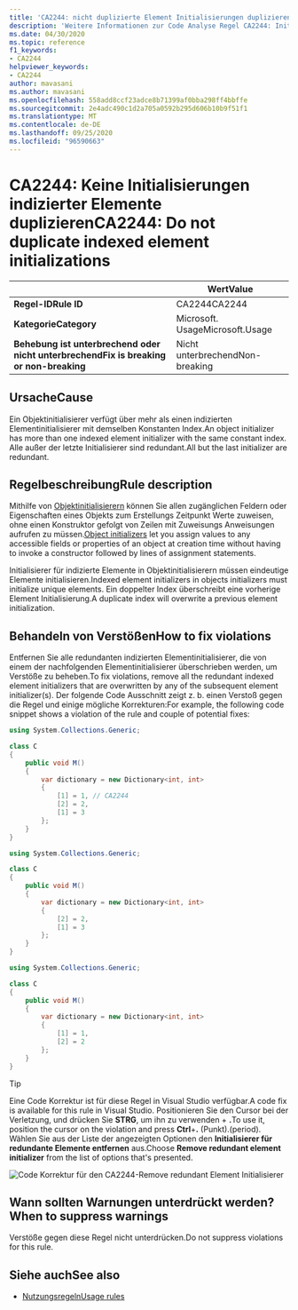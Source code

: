 ```yaml
---
title: 'CA2244: nicht duplizierte Element Initialisierungen duplizieren (Code Analyse)'
description: 'Weitere Informationen zur Code Analyse Regel CA2244: Initialisierungen für indizierte Elemente nicht duplizieren'
ms.date: 04/30/2020
ms.topic: reference
f1_keywords:
- CA2244
helpviewer_keywords:
- CA2244
author: mavasani
ms.author: mavasani
ms.openlocfilehash: 558add8ccf23adce8b71399af0bba298ff4bbffe
ms.sourcegitcommit: 2e4adc490c1d2a705a0592b295d606b10b9f51f1
ms.translationtype: MT
ms.contentlocale: de-DE
ms.lasthandoff: 09/25/2020
ms.locfileid: "96590663"
---
```

# <a name="ca2244-do-not-duplicate-indexed-element-initializations"></a><span data-ttu-id="8076a-103">CA2244: Keine Initialisierungen indizierter Elemente duplizieren</span><span class="sxs-lookup"><span data-stu-id="8076a-103">CA2244: Do not duplicate indexed element initializations</span></span>

| | <span data-ttu-id="8076a-104">Wert</span><span class="sxs-lookup"><span data-stu-id="8076a-104">Value</span></span> |
|-|-|
| <span data-ttu-id="8076a-105">**Regel-ID**</span><span class="sxs-lookup"><span data-stu-id="8076a-105">**Rule ID**</span></span> |<span data-ttu-id="8076a-106">CA2244</span><span class="sxs-lookup"><span data-stu-id="8076a-106">CA2244</span></span>|
| <span data-ttu-id="8076a-107">**Kategorie**</span><span class="sxs-lookup"><span data-stu-id="8076a-107">**Category**</span></span> |<span data-ttu-id="8076a-108">Microsoft. Usage</span><span class="sxs-lookup"><span data-stu-id="8076a-108">Microsoft.Usage</span></span>|
| <span data-ttu-id="8076a-109">**Behebung ist unterbrechend oder nicht unterbrechend**</span><span class="sxs-lookup"><span data-stu-id="8076a-109">**Fix is breaking or non-breaking**</span></span> |<span data-ttu-id="8076a-110">Nicht unterbrechend</span><span class="sxs-lookup"><span data-stu-id="8076a-110">Non-breaking</span></span>|

## <a name="cause"></a><span data-ttu-id="8076a-111">Ursache</span><span class="sxs-lookup"><span data-stu-id="8076a-111">Cause</span></span>

<span data-ttu-id="8076a-112">Ein Objektinitialisierer verfügt über mehr als einen indizierten Elementinitialisierer mit demselben Konstanten Index.</span><span class="sxs-lookup"><span data-stu-id="8076a-112">An object initializer has more than one indexed element initializer with the same constant index.</span></span> <span data-ttu-id="8076a-113">Alle außer der letzte Initialisierer sind redundant.</span><span class="sxs-lookup"><span data-stu-id="8076a-113">All but the last initializer are redundant.</span></span>

## <a name="rule-description"></a><span data-ttu-id="8076a-114">Regelbeschreibung</span><span class="sxs-lookup"><span data-stu-id="8076a-114">Rule description</span></span>

<span data-ttu-id="8076a-115">Mithilfe von [Objektinitialisierern](../../../csharp/programming-guide/classes-and-structs/object-and-collection-initializers.md#object-initializers) können Sie allen zugänglichen Feldern oder Eigenschaften eines Objekts zum Erstellungs Zeitpunkt Werte zuweisen, ohne einen Konstruktor gefolgt von Zeilen mit Zuweisungs Anweisungen aufrufen zu müssen.</span><span class="sxs-lookup"><span data-stu-id="8076a-115">[Object initializers](../../../csharp/programming-guide/classes-and-structs/object-and-collection-initializers.md#object-initializers) let you assign values to any accessible fields or properties of an object at creation time without having to invoke a constructor followed by lines of assignment statements.</span></span>

<span data-ttu-id="8076a-116">Initialisierer für indizierte Elemente in Objektinitialisierern müssen eindeutige Elemente initialisieren.</span><span class="sxs-lookup"><span data-stu-id="8076a-116">Indexed element initializers in objects initializers must initialize unique elements.</span></span> <span data-ttu-id="8076a-117">Ein doppelter Index überschreibt eine vorherige Element Initialisierung.</span><span class="sxs-lookup"><span data-stu-id="8076a-117">A duplicate index will overwrite a previous element initialization.</span></span>

## <a name="how-to-fix-violations"></a><span data-ttu-id="8076a-118">Behandeln von Verstößen</span><span class="sxs-lookup"><span data-stu-id="8076a-118">How to fix violations</span></span>

<span data-ttu-id="8076a-119">Entfernen Sie alle redundanten indizierten Elementinitialisierer, die von einem der nachfolgenden Elementinitialisierer überschrieben werden, um Verstöße zu beheben.</span><span class="sxs-lookup"><span data-stu-id="8076a-119">To fix violations, remove all the redundant indexed element initializers that are overwritten by any of the subsequent element initializer(s).</span></span> <span data-ttu-id="8076a-120">Der folgende Code Ausschnitt zeigt z. b. einen Verstoß gegen die Regel und einige mögliche Korrekturen:</span><span class="sxs-lookup"><span data-stu-id="8076a-120">For example, the following code snippet shows a violation of the rule and couple of potential fixes:</span></span>

```csharp
using System.Collections.Generic;

class C
{
    public void M()
    {
        var dictionary = new Dictionary<int, int>
        {
            [1] = 1, // CA2244
            [2] = 2,
            [1] = 3
        };
    }
}
```

```csharp
using System.Collections.Generic;

class C
{
    public void M()
    {
        var dictionary = new Dictionary<int, int>
        {
            [2] = 2,
            [1] = 3
        };
    }
}
```

```csharp
using System.Collections.Generic;

class C
{
    public void M()
    {
        var dictionary = new Dictionary<int, int>
        {
            [1] = 1,
            [2] = 2
        };
    }
}
```

> [!TIP]
> <span data-ttu-id="8076a-121">Eine Code Korrektur ist für diese Regel in Visual Studio verfügbar.</span><span class="sxs-lookup"><span data-stu-id="8076a-121">A code fix is available for this rule in Visual Studio.</span></span> <span data-ttu-id="8076a-122">Positionieren Sie den Cursor bei der Verletzung, und drücken Sie **STRG**, um ihn zu verwenden + **.**</span><span class="sxs-lookup"><span data-stu-id="8076a-122">To use it, position the cursor on the violation and press **Ctrl**+**.**</span></span> <span data-ttu-id="8076a-123">(Punkt).</span><span class="sxs-lookup"><span data-stu-id="8076a-123">(period).</span></span> <span data-ttu-id="8076a-124">Wählen Sie aus der Liste der angezeigten Optionen den **Initialisierer für redundante Elemente entfernen** aus.</span><span class="sxs-lookup"><span data-stu-id="8076a-124">Choose **Remove redundant element initializer** from the list of options that's presented.</span></span>
>
> ![Code Korrektur für den CA2244-Remove redundant Element Initialisierer](media/ca2244-codefix.png)

## <a name="when-to-suppress-warnings"></a><span data-ttu-id="8076a-126">Wann sollten Warnungen unterdrückt werden?</span><span class="sxs-lookup"><span data-stu-id="8076a-126">When to suppress warnings</span></span>

<span data-ttu-id="8076a-127">Verstöße gegen diese Regel nicht unterdrücken.</span><span class="sxs-lookup"><span data-stu-id="8076a-127">Do not suppress violations for this rule.</span></span>

## <a name="see-also"></a><span data-ttu-id="8076a-128">Siehe auch</span><span class="sxs-lookup"><span data-stu-id="8076a-128">See also</span></span>

- [<span data-ttu-id="8076a-129">Nutzungsregeln</span><span class="sxs-lookup"><span data-stu-id="8076a-129">Usage rules</span></span>](usage-warnings.md)

